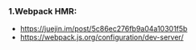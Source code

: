 ### 1.Webpack HMR:
- https://juejin.im/post/5c86ec276fb9a04a10301f5b
- https://webpack.js.org/configuration/dev-server/

